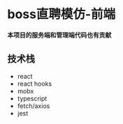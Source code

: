# boss直聘模仿-前端

**本项目的服务端和管理端代码也有贡献**

## 技术栈

* react
* react hooks
* mobx
* typescript
* fetch/axios
* jest

